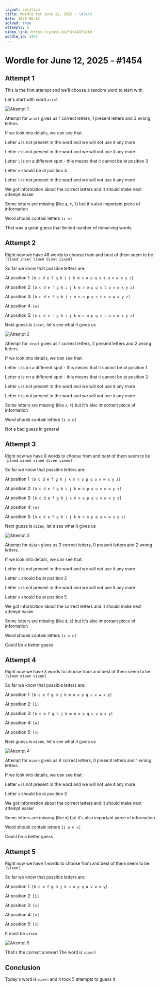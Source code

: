 ```yaml
---
layout: solution
title: Wordle for June 12, 2025 - \#1454
date: 2025-06-12
solved: true
attempts: 5
video_link: https://youtu.be/Y1t4GTFiQt8
wordle_id: 1454
---
```


# Wordle for June 12, 2025 - \#1454

## Attempt 1

This is the first attempt and we'll choose a random word to start with.

Let's start with word `ariel`

![Attempt 1](2025-06-12/attempt-1.png)

Attempt for `ariel` gives us 1 correct letters, 1 present letters and 3 wrong letters.

If we look into details, we can see that:

Letter `a` is not present in the word and we will not use it any more

Letter `r` is not present in the word and we will not use it any more

Letter `i` is on a different spot - this means that it cannot be at position 3

Letter `e` should be at position 4

Letter `l` is not present in the word and we will not use it any more

We got information about the correct letters and it should make next attempt easier

Some letters are missing (like `a`, `r`, `l`) but it's also important piece of information

Word should contain letters `[i e]`

That was a great guess that limited number of remaining words



## Attempt 2

Right now we have 48 words to choose from and best of them seem to be `[tined inset timed bidet pined]`

So far we know that possible letters are:

At position 1: `[b c d e f g h i j k m n o p q s t u v w x y z]`

At position 2: `[b c d e f g h i j k m n o p q s t u v w x y z]`

At position 3: `[b c d e f g h j k m n o p q s t u v w x y z]`

At position 4: `[e]`

At position 5: `[b c d e f g h i j k m n o p q s t u v w x y z]`

Next guess is `inset`, let's see what it gives us

![Attempt 2](2025-06-12/attempt-2.png)

Attempt for `inset` gives us 1 correct letters, 2 present letters and 2 wrong letters.

If we look into details, we can see that:

Letter `i` is on a different spot - this means that it cannot be at position 1

Letter `n` is on a different spot - this means that it cannot be at position 2

Letter `s` is not present in the word and we will not use it any more

Letter `t` is not present in the word and we will not use it any more

Some letters are missing (like `s`, `t`) but it's also important piece of information

Word should contain letters `[i e n]`

Not a bad guess in general



## Attempt 3

Right now we have 8 words to choose from and best of them seem to be `[pined wined vined dizen vimen]`

So far we know that possible letters are:

At position 1: `[b c d e f g h j k m n o p q u v w x y z]`

At position 2: `[b c d e f g h i j k m o p q u v w x y z]`

At position 3: `[b c d e f g h j k m n o p q u v w x y z]`

At position 4: `[e]`

At position 5: `[b c d e f g h i j k m n o p q u v w x y z]`

Next guess is `dizen`, let's see what it gives us

![Attempt 3](2025-06-12/attempt-3.png)

Attempt for `dizen` gives us 3 correct letters, 0 present letters and 2 wrong letters.

If we look into details, we can see that:

Letter `d` is not present in the word and we will not use it any more

Letter `i` should be at position 2

Letter `z` is not present in the word and we will not use it any more

Letter `n` should be at position 5

We got information about the correct letters and it should make next attempt easier

Some letters are missing (like `d`, `z`) but it's also important piece of information

Word should contain letters `[i e n]`

Could be a better guess



## Attempt 4

Right now we have 3 words to choose from and best of them seem to be `[vimen mixen vixen]`

So far we know that possible letters are:

At position 1: `[b c e f g h j k m n o p q u v w x y]`

At position 2: `[i]`

At position 3: `[b c e f g h j k m n o p q u v w x y]`

At position 4: `[e]`

At position 5: `[n]`

Next guess is `mixen`, let's see what it gives us

![Attempt 4](2025-06-12/attempt-4.png)

Attempt for `mixen` gives us 4 correct letters, 0 present letters and 1 wrong letters.

If we look into details, we can see that:

Letter `m` is not present in the word and we will not use it any more

Letter `x` should be at position 3

We got information about the correct letters and it should make next attempt easier

Some letters are missing (like `m`) but it's also important piece of information

Word should contain letters `[i e n x]`

Could be a better guess



## Attempt 5

Right now we have 1 words to choose from and best of them seem to be `[vixen]`

So far we know that possible letters are:

At position 1: `[b c e f g h j k n o p q u v w x y]`

At position 2: `[i]`

At position 3: `[x]`

At position 4: `[e]`

At position 5: `[n]`

It must be `vixen`

![Attempt 5](2025-06-12/attempt-5.png)

That's the correct answer! The word is `vixen`!

## Conclusion

Today's word is `vixen` and it took 5 attempts to guess it

